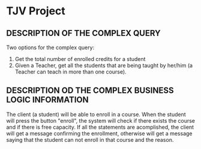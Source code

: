# TJV Project

## DESCRIPTION OF THE COMPLEX QUERY
Two options for the complex query:
1) Get the total number of enrolled credits for a student
2) Given a Teacher, get all the students that are being taught by her/him (a Teacher can teach in more than one course).

## DESCRIPTION OD THE COMPLEX BUSINESS LOGIC INFORMATION
The client (a student) will be able to enroll in a course. When the student will press the button "enroll", the system will check if there exists the course and if there is free capacity. If all the statements are acomplished, the client will get a message confirming the enrollment, otherwise will get a message saying that the student can not enroll in that course and the reason.
